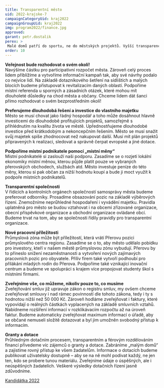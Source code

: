 ```yaml
---
title: Transparentní město
uid: 2022-krajske-7
campaignCategoryUid: kraj2022
campaignGroupUid: kraj2022
img: program2022/finance.jpg
approved:
garant: petr.dostalik
perex: >
 Malé domů patří do sportu, ne do městských projektů. Vyšší transparence městských společností pomůže ušetřit finanční prostředky, které můžeme dále smysluplně využít. Chceme také navýšit částku participativního rozpočtu, jelikož sami obyvatelé Přerova často nejlíp ví, co by ve svém městě chtěli realizovat. 
order: 10
---
```


**Veřejnost bude rozhodovat o svém okolí!** <br>
Navýšíme částku pro participativní rozpočet města. Zároveň celý proces lidem přiblížíme a vytvoříme informační kampaň tak, aby své návrhy podalo co nejvíce lidí. Na základě dotazníkového šetření na sídlištích a malých blocích budeme přistupovat k revitalizacím daných oblastí. Podpoříme místní referenda u sporných a zásadních otázek, které mohou mít dlouholeté důsledky na chod města a občany. Chceme lidem dát šanci přímo rozhodovat o svém bezprostředním okolí!

**Preferujeme dlouhodobá řešení a investice do vlastního majetku** <br>
Město se musí chovat jako řádný hospodář a toho může dosáhnout hlavně investicemi do dlouhodobě profitujících projektů, samozřejmě s přihlédnutím na kvalitu života ve městě. Upřednostňujeme dlouhodobé investice před krátkodobým a nekoncepčním řešením. Město se musí snažit svůj majetek spíše zhodnocovat než nakupovat další. Musí mít plán projektů připravených k realizaci, sledovat a správně čerpat evropské a jiné dotace.
 
**Podpoříme místní podnikatele pomocí „místní měny“** <br>
Místní podnikatelé si zaslouží naši podporu. Zasadíme se o rozjetí lokální ekonomiky místní měnou, kterou půjde platit pouze ve vybraných přerovských obchodech, službách atd. Město investuje peníze do této měny, kterou si pak občan za nižší hodnotu koupí a bude ji moct využít k podpoře místních podnikatelů.
 
**Transparentní společnosti** <br>
V řídicích a kontrolních orgánech společností samosprávy města budeme preferovat odborníky. Prosadíme obsazování pozic na základě výběrových řízení. Znemožníme neprůhledné hospodaření i vyvádění majetku. Pravidla uplatněná pro město se budou vztahovat i na obcemi zřizované organizace, obecní příspěvkové organizace a obchodní organizace ovládané obcí. Budeme trvat na tom, aby se společnosti řídily pravidly pro transparentní organizace. 
 
**Nové pracovní příležitosti** <br>
Průmyslová zóna může být příležitostí, která vrátí Přerovu pozici průmyslového centra regionu. Zasadíme se o to, aby město udělalo pobídku pro investory, kteří v našem městě průmyslovou zónu vybudují. Přerovu by to přineslo snížení nezaměstnanosti a vytvoření nových zajímavých pracovních pozic pro obyvatele. Příliv firem také vytvoří podhoubí pro přilákání mladých rodin do Přerova. Podpoříme také vznikající inovační centrum a budeme ve spolupráci s krajem více propojovat studenty škol s místními firmami.
 
**Zveřejníme vše, co můžeme, nikoliv pouze to, co musíme** <br>
Zveřejňování smluv již upravuje zákon o registru smluv, my ovšem chceme zveřejňovat smlouvy i nad rámec povinností dle tohoto zákona, tedy i ty s hodnotou nižší než 50 000 Kč. Zároveň hodláme zveřejňovat i faktury, které vypovídají o reálných částkách vyplacených na základě smluvních vztahů. Nabídneme rozšíření informací v rozklikávacím rozpočtu až na úroveň faktur. Budeme automaticky zveřejňovat maximum informací o úřadě, aby se občané nemuseli složitě dotazovat a byl jim umožněn svobodný přístup k informacím.

**Granty a dotace** <br>
Průhledným dotačním procesem, transparentním a férovým rozdělováním financí přivedeme víc zájemců o granty a dotace. Zabráníme „malým domů“ a zajistíme rovný přístup ke všem žadatelům. Informace o dotacích budeme publikovat uživatelsky dostupně – aby se na ně mohl podívat každý,
ne jen ten, kdo se probere tunou materiálu. Zveřejníme údaje o úspěšných, ale i neúspěšných žadatelích. Veškeré výsledky dotačních řízení jasně zdůvodníme. 

[Kandidátka 2022](/volby-2022/)

